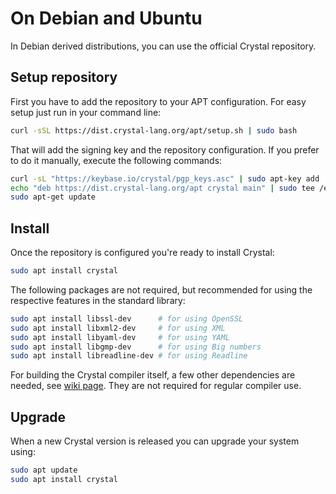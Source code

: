 # On Debian and Ubuntu

In Debian derived distributions, you can use the official Crystal repository.

## Setup repository

First you have to add the repository to your APT configuration. For easy setup just run in your command line:

```bash
curl -sSL https://dist.crystal-lang.org/apt/setup.sh | sudo bash
```

That will add the signing key and the repository configuration. If you prefer to do it manually, execute the following commands:

```bash
curl -sL "https://keybase.io/crystal/pgp_keys.asc" | sudo apt-key add
echo "deb https://dist.crystal-lang.org/apt crystal main" | sudo tee /etc/apt/sources.list.d/crystal.list
sudo apt-get update
```

## Install
Once the repository is configured you're ready to install Crystal:

```bash
sudo apt install crystal
```

The following packages are not required, but recommended for using the respective features in the standard library:

```bash
sudo apt install libssl-dev      # for using OpenSSL
sudo apt install libxml2-dev     # for using XML
sudo apt install libyaml-dev     # for using YAML
sudo apt install libgmp-dev      # for using Big numbers
sudo apt install libreadline-dev # for using Readline
```

For building the Crystal compiler itself, a few other dependencies are needed, see [wiki page](https://github.com/crystal-lang/crystal/wiki/All-required-libraries#ubuntu). They are not required for regular compiler use.

## Upgrade

When a new Crystal version is released you can upgrade your system using:

```bash
sudo apt update
sudo apt install crystal
```
